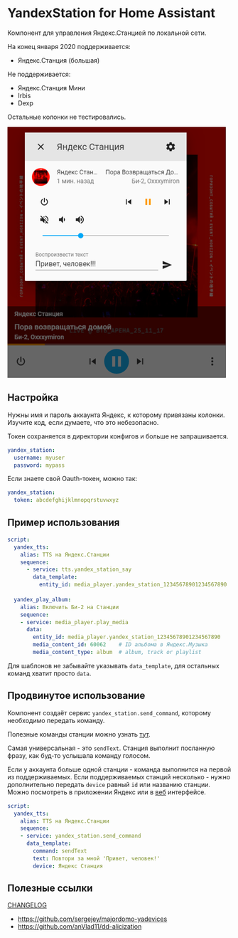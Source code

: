 # YandexStation for Home Assistant

Компонент для управления Яндекс.Станцией по локальной сети.

На конец января 2020 поддерживается:

- Яндекс.Станция (большая)

Не поддерживается:

- Яндекс.Станция Мини
- Irbis
- Dexp

Остальные колонки не тестировались.

![media_player](media_player.png)

## Настройка

Нужны имя и пароль аккаунта Яндекс, к которому привязаны колонки. Изучите код,
если думаете, что это небезопасно.

Токен сохраняется в директории конфигов и больше не запрашивается.

```yaml
yandex_station:
  username: myuser
  password: mypass
```

Если знаете свой Oauth-токен, можно так:

```yaml
yandex_station:
  token: abcdefghijklmnopqrstuvwxyz
```

## Пример использования

```yaml
script:
  yandex_tts:
    alias: TTS на Яндекс.Станции
    sequence:
      - service: tts.yandex_station_say
        data_template:
          entity_id: media_player.yandex_station_12345678901234567890

  yandex_play_album:
    alias: Включить Би-2 на Станции
    sequence:
    - service: media_player.play_media
      data:
        entity_id: media_player.yandex_station_12345678901234567890
        media_content_id: 60062    # ID альбома в Яндекс.Музыка
        media_content_type: album  # album, track or playlist
```

Для шаблонов не забывайте указывать `data_template`, для остальных команд 
хватит просто `data`.

## Продвинутое использование

Компонент создаёт сервис `yandex_station.send_command`, которому необходимо 
передать команду.

Полезные команды станции можно узнать [тут](https://documenter.getpostman.com/view/525400/SWLfd8et?version=latest).

Самая универсальная - это `sendText`. Станция выполнит посланную фразу, как 
буд-то услышала команду голосом.

Если у аккаунта больше одной станции - команда выполнится на первой из 
поддерживаемых. Если поддерживаемых станций несколько - нужно дополнительно 
передать `device` равный `id` или названию станции. Можно посмотреть в 
приложении Яндекс или в [веб](https://quasar.yandex.ru/skills/iot) интерфейсе.

```yaml
script:
  yandex_tts:
    alias: TTS на Яндекс.Станции
    sequence:
    - service: yandex_station.send_command
      data_template:
        command: sendText
        text: Повтори за мной 'Привет, человек!'
        device: Яндекс Станция
```

## Полезные ссылки

[CHANGELOG](CHANGELOG.md)

- https://github.com/sergejey/majordomo-yadevices
- https://github.com/anVlad11/dd-alicization